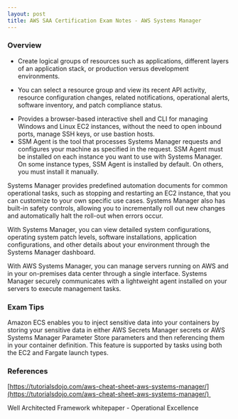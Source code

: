 ```yaml
---
layout: post
title: AWS SAA Certification Exam Notes - AWS Systems Manager
---
```


### Overview

  - Create logical groups of resources such as
    applications, different layers of an application stack, or
    production versus development environments.

<!-- end list -->

  - You can select a resource group and view its recent
    API activity, resource configuration changes, related notifications,
    operational alerts, software inventory, and patch compliance
    status.

<!-- end list -->

  - Provides a browser-based interactive shell and CLI
    for managing Windows and Linux EC2 instances, without the need to
    open inbound ports, manage SSH keys, or use bastion hosts. 
  - SSM Agent is the tool that
    processes Systems Manager requests and configures your machine as
    specified in the request. SSM Agent must be installed on each
    instance you want to use with Systems Manager. On some instance
    types, SSM Agent is installed by default. On others, you must
    install it manually.



Systems Manager provides predefined automation
documents for common operational tasks, such as stopping and restarting
an EC2 instance, that you can customize to your own specific use cases.
Systems Manager also has built-in safety controls, allowing you to
incrementally roll out new changes and automatically halt the roll-out
when errors occur.

With Systems Manager, you can view detailed system
configurations, operating system patch levels, software installations,
application configurations, and other details about your environment
through the Systems Manager dashboard. 

With AWS Systems Manager, you can manage servers
running on AWS and in your on-premises data center through a single
interface. Systems Manager securely communicates with a lightweight
agent installed on your servers to execute management tasks.

### Exam Tips

Amazon ECS enables you to inject sensitive data into
your containers by storing your sensitive data in either AWS Secrets
Manager secrets or AWS Systems Manager Parameter Store parameters and
then referencing them in your container definition. This feature is
supported by tasks using both the EC2 and Fargate launch types.

### References

[https://tutorialsdojo.com/aws-cheat-sheet-aws-systems-manager/](https://tutorialsdojo.com/aws-cheat-sheet-aws-systems-manager/) 

Well Architected Framework whitepaper - Operational
Excellence
